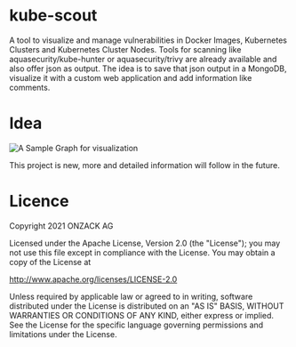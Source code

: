 # kube-scout
A tool to visualize and manage vulnerabilities in Docker Images, Kubernetes Clusters and Kubernetes Cluster Nodes.
Tools for scanning like aquasecurity/kube-hunter or aquasecurity/trivy are already available and also offer json as output.
The idea is to save that json output in a MongoDB, visualize it with a custom web application and add information like comments.

# Idea
![A Sample Graph for visualization ](https://github.com/onzack/kube-scout/blob/master/kube-scout.png)

This project is new, more and detailed information will follow in the future.

# Licence
Copyright 2021 ONZACK AG

Licensed under the Apache License, Version 2.0 (the "License");
you may not use this file except in compliance with the License.
You may obtain a copy of the License at

http://www.apache.org/licenses/LICENSE-2.0

Unless required by applicable law or agreed to in writing, software
distributed under the License is distributed on an "AS IS" BASIS,
WITHOUT WARRANTIES OR CONDITIONS OF ANY KIND, either express or implied.
See the License for the specific language governing permissions and
limitations under the License.

